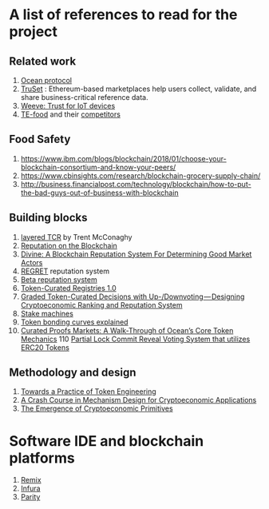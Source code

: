 # A list of references to read for the project

## Related work

1) [Ocean protocol](https://oceanprotocol.com/#papers)
2) [TruSet](https://media.consensys.net/truset-is-building-the-foundation-of-trusted-accurate-data-82f1b9e96b8b) : Ethereum-based marketplaces help users collect, validate, and share business-critical reference data.
3) [Weeve: Trust for IoT devices](https://medium.com/weeves-world/the-weeve-network-protocol-and-token-model-part-1-the-protocol-and-its-design-rationality-b7cac054162e)
4) [TE-food](https://www.te-food.com/solution.html) and their [competitors](https://medium.com/te-food/tagged/competition)

## Food Safety

1) https://www.ibm.com/blogs/blockchain/2018/01/choose-your-blockchain-consortium-and-know-your-peers/
2) https://www.cbinsights.com/research/blockchain-grocery-supply-chain/
3) http://business.financialpost.com/technology/blockchain/how-to-put-the-bad-guys-out-of-business-with-blockchain

## Building blocks

1) [layered TCR](https://blog.oceanprotocol.com/the-layered-tcr-56cc5b4cdc45) by Trent McConaghy
2) [Reputation on the Blockchain](https://medium.com/@robertgreenfieldiv/reputation-on-the-blockchain-624947b36897)
3) [Divine: A Blockchain Reputation System For Determining Good Market Actors](https://medium.com/topl-blog/divine-a-blockchain-reputation-system-for-determining-good-market-actors-7c47a0308ae8)
4) [REGRET](https://pdfs.semanticscholar.org/74bc/a93334770b2507486a55336415cf081b46b3.pdf) reputation system
5) [Beta reputation system](http://folk.uio.no/josang/papers/JI2002-Bled.pdf)
6) [Token-Curated Registries 1.0](https://medium.com/@ilovebagels/token-curated-registries-1-0-61a232f8dac7)
7) [Graded Token-Curated Decisions with Up-/Downvoting — Designing Cryptoeconomic Ranking and Reputation System](https://medium.com/@sebastian.gajek/graded-token-curated-decisions-with-up-downvoting-designing-cryptoeconomic-ranking-and-2ce7c000bb51)
8) [Stake machines](https://medium.com/@DimitriDeJonghe/curated-governance-with-stake-machines-8ae290a709b4)
9) [Token bonding curves explained](https://medium.com/@justingoro/token-bonding-curves-explained-7a9332198e0e)
10) [Curated Proofs Markets: A Walk-Through of Ocean’s Core Token Mechanics](https://blog.oceanprotocol.com/curated-proofs-markets-a-walk-through-of-oceans-core-token-mechanics-3d50851a8005)
110 [Partial Lock Commit Reveal Voting System that utilizes ERC20 Tokens](https://github.com/ConsenSys/PLCRVoting)

## Methodology and design

1) [Towards a Practice of Token Engineering](https://blog.oceanprotocol.com/towards-a-practice-of-token-engineering-b02feeeff7ca)
2) [A Crash Course in Mechanism Design for Cryptoeconomic Applications](https://medium.com/blockchannel/a-crash-course-in-mechanism-design-for-cryptoeconomic-applications-a9f06ab6a976)
3) [The Emergence of Cryptoeconomic Primitives](https://medium.com/@jacobscott/the-emergence-of-cryptoeconomic-primitives-14ef3300cc10)

# Software IDE and blockchain platforms

1) [Remix](https://remix.ethereum.org/#optimize=false&version=soljson-v0.4.23+commit.124ca40d.js)
2) [Infura](https://infura.io/)
3) [Parity](https://github.com/paritytech/parity)
